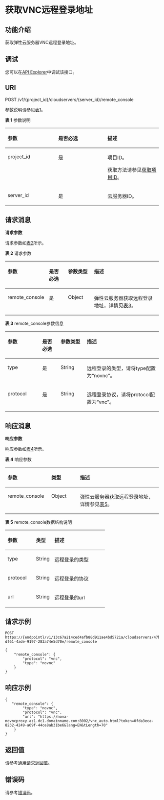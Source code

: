 # 获取VNC远程登录地址<a name="ecs_02_0208"></a>

## 功能介绍<a name="zh-cn_topic_0092803065_ecs_03_0601_zh-cn_topic_0057973179_section16588975"></a>

获取弹性云服务器VNC远程登录地址。

## 调试<a name="section926243314015"></a>

您可以在[API Explorer](https://apiexplorer.developer.huaweicloud.com/apiexplorer/doc?product=ECS&api=ShowServerRemoteConsole)中调试该接口。

## URI<a name="zh-cn_topic_0092803065_ecs_03_0601_zh-cn_topic_0057973179_section15083054"></a>

POST /v1/\{project\_id\}/cloudservers/\{server\_id\}/remote\_console

参数说明请参见[表1](#zh-cn_topic_0092803065_table55945983)。

**表 1**  参数说明

<a name="zh-cn_topic_0092803065_table55945983"></a>
<table><thead align="left"><tr id="zh-cn_topic_0092803065_row11302482"><th class="cellrowborder" valign="top" width="33%" id="mcps1.2.4.1.1"><p id="zh-cn_topic_0092803065_p43085863"><a name="zh-cn_topic_0092803065_p43085863"></a><a name="zh-cn_topic_0092803065_p43085863"></a>参数</p>
</th>
<th class="cellrowborder" valign="top" width="32%" id="mcps1.2.4.1.2"><p id="zh-cn_topic_0092803065_p294000"><a name="zh-cn_topic_0092803065_p294000"></a><a name="zh-cn_topic_0092803065_p294000"></a>是否必选</p>
</th>
<th class="cellrowborder" valign="top" width="35%" id="mcps1.2.4.1.3"><p id="zh-cn_topic_0092803065_p23814038"><a name="zh-cn_topic_0092803065_p23814038"></a><a name="zh-cn_topic_0092803065_p23814038"></a>描述</p>
</th>
</tr>
</thead>
<tbody><tr id="zh-cn_topic_0092803065_row49888896"><td class="cellrowborder" valign="top" width="33%" headers="mcps1.2.4.1.1 "><p id="zh-cn_topic_0092803065_p14468758"><a name="zh-cn_topic_0092803065_p14468758"></a><a name="zh-cn_topic_0092803065_p14468758"></a>project_id</p>
</td>
<td class="cellrowborder" valign="top" width="32%" headers="mcps1.2.4.1.2 "><p id="zh-cn_topic_0092803065_p31118786"><a name="zh-cn_topic_0092803065_p31118786"></a><a name="zh-cn_topic_0092803065_p31118786"></a>是</p>
</td>
<td class="cellrowborder" valign="top" width="35%" headers="mcps1.2.4.1.3 "><p id="p37593705"><a name="p37593705"></a><a name="p37593705"></a>项目ID。</p>
<p id="p1180512217438"><a name="p1180512217438"></a><a name="p1180512217438"></a>获取方法请参见<a href="获取项目ID.md">获取项目ID</a>。</p>
</td>
</tr>
<tr id="zh-cn_topic_0092803065_row613736410235"><td class="cellrowborder" valign="top" width="33%" headers="mcps1.2.4.1.1 "><p id="zh-cn_topic_0092803065_p2736446410235"><a name="zh-cn_topic_0092803065_p2736446410235"></a><a name="zh-cn_topic_0092803065_p2736446410235"></a>server_id</p>
</td>
<td class="cellrowborder" valign="top" width="32%" headers="mcps1.2.4.1.2 "><p id="zh-cn_topic_0092803065_p192907210235"><a name="zh-cn_topic_0092803065_p192907210235"></a><a name="zh-cn_topic_0092803065_p192907210235"></a>是</p>
</td>
<td class="cellrowborder" valign="top" width="35%" headers="mcps1.2.4.1.3 "><p id="zh-cn_topic_0092803065_p2203711610235"><a name="zh-cn_topic_0092803065_p2203711610235"></a><a name="zh-cn_topic_0092803065_p2203711610235"></a><span id="text12901157172414"><a name="text12901157172414"></a><a name="text12901157172414"></a>云服务器</span>ID。</p>
</td>
</tr>
</tbody>
</table>

## 请求消息<a name="zh-cn_topic_0092803065_ecs_03_0601_zh-cn_topic_0057973179_section56802184"></a>

**请求参数**

请求参数如[表2](#table1559505991313)所示。

**表 2**  请求参数

<a name="table1559505991313"></a>
<table><thead align="left"><tr id="row14595959131317"><th class="cellrowborder" valign="top" width="20.4%" id="mcps1.2.5.1.1"><p id="p1747519171416"><a name="p1747519171416"></a><a name="p1747519171416"></a>参数</p>
</th>
<th class="cellrowborder" valign="top" width="13.28%" id="mcps1.2.5.1.2"><p id="p2747181919149"><a name="p2747181919149"></a><a name="p2747181919149"></a>是否必选</p>
</th>
<th class="cellrowborder" valign="top" width="17.52%" id="mcps1.2.5.1.3"><p id="p1574712199145"><a name="p1574712199145"></a><a name="p1574712199145"></a>参数类型</p>
</th>
<th class="cellrowborder" valign="top" width="48.8%" id="mcps1.2.5.1.4"><p id="p17477195149"><a name="p17477195149"></a><a name="p17477195149"></a>描述</p>
</th>
</tr>
</thead>
<tbody><tr id="row1459518594134"><td class="cellrowborder" valign="top" width="20.4%" headers="mcps1.2.5.1.1 "><p id="p174711919148"><a name="p174711919148"></a><a name="p174711919148"></a>remote_console</p>
</td>
<td class="cellrowborder" valign="top" width="13.28%" headers="mcps1.2.5.1.2 "><p id="p15747151971419"><a name="p15747151971419"></a><a name="p15747151971419"></a>是</p>
</td>
<td class="cellrowborder" valign="top" width="17.52%" headers="mcps1.2.5.1.3 "><p id="p18747161919147"><a name="p18747161919147"></a><a name="p18747161919147"></a>Object</p>
</td>
<td class="cellrowborder" valign="top" width="48.8%" headers="mcps1.2.5.1.4 "><p id="p16747191918144"><a name="p16747191918144"></a><a name="p16747191918144"></a>弹性云服务器获取远程登录地址，详情见<a href="#zh-cn_topic_0092803065_table47368008105952">表3</a>。</p>
</td>
</tr>
</tbody>
</table>

**表 3**  remote\_console参数信息

<a name="zh-cn_topic_0092803065_table47368008105952"></a>
<table><thead align="left"><tr id="zh-cn_topic_0092803065_row53555469105952"><th class="cellrowborder" valign="top" width="22.577742225777424%" id="mcps1.2.5.1.1"><p id="p1826194311472"><a name="p1826194311472"></a><a name="p1826194311472"></a>参数</p>
</th>
<th class="cellrowborder" valign="top" width="11.968803119688031%" id="mcps1.2.5.1.2"><p id="p1247593616353"><a name="p1247593616353"></a><a name="p1247593616353"></a>是否必选</p>
</th>
<th class="cellrowborder" valign="top" width="17.04829517048295%" id="mcps1.2.5.1.3"><p id="p1926117436472"><a name="p1926117436472"></a><a name="p1926117436472"></a>参数类型</p>
</th>
<th class="cellrowborder" valign="top" width="48.40515948405159%" id="mcps1.2.5.1.4"><p id="p72618434479"><a name="p72618434479"></a><a name="p72618434479"></a>描述</p>
</th>
</tr>
</thead>
<tbody><tr id="zh-cn_topic_0092803065_row23505526105952"><td class="cellrowborder" valign="top" width="22.577742225777424%" headers="mcps1.2.5.1.1 "><p id="zh-cn_topic_0092803065_p24899443105952"><a name="zh-cn_topic_0092803065_p24899443105952"></a><a name="zh-cn_topic_0092803065_p24899443105952"></a>type</p>
</td>
<td class="cellrowborder" valign="top" width="11.968803119688031%" headers="mcps1.2.5.1.2 "><p id="p747523613355"><a name="p747523613355"></a><a name="p747523613355"></a>是</p>
</td>
<td class="cellrowborder" valign="top" width="17.04829517048295%" headers="mcps1.2.5.1.3 "><p id="zh-cn_topic_0092803065_p3588984105952"><a name="zh-cn_topic_0092803065_p3588984105952"></a><a name="zh-cn_topic_0092803065_p3588984105952"></a>String</p>
</td>
<td class="cellrowborder" valign="top" width="48.40515948405159%" headers="mcps1.2.5.1.4 "><p id="zh-cn_topic_0092803065_p59226044105952"><a name="zh-cn_topic_0092803065_p59226044105952"></a><a name="zh-cn_topic_0092803065_p59226044105952"></a>远程登录的类型，请将type配置为“novnc”。</p>
</td>
</tr>
<tr id="row03959196408"><td class="cellrowborder" valign="top" width="22.577742225777424%" headers="mcps1.2.5.1.1 "><p id="p193963199407"><a name="p193963199407"></a><a name="p193963199407"></a>protocol</p>
</td>
<td class="cellrowborder" valign="top" width="11.968803119688031%" headers="mcps1.2.5.1.2 "><p id="p1847518369351"><a name="p1847518369351"></a><a name="p1847518369351"></a>是</p>
</td>
<td class="cellrowborder" valign="top" width="17.04829517048295%" headers="mcps1.2.5.1.3 "><p id="p16396171994014"><a name="p16396171994014"></a><a name="p16396171994014"></a>String</p>
</td>
<td class="cellrowborder" valign="top" width="48.40515948405159%" headers="mcps1.2.5.1.4 "><p id="p103961419184018"><a name="p103961419184018"></a><a name="p103961419184018"></a>远程登录协议，请将protocol配置为“vnc”。</p>
</td>
</tr>
</tbody>
</table>

## 响应消息<a name="zh-cn_topic_0092803065_ecs_03_0601_zh-cn_topic_0057973179_section41457614"></a>

**响应参数**

响应参数如[表4](#table8420447171011)所示。

**表 4**  响应参数

<a name="table8420447171011"></a>
<table><thead align="left"><tr id="row19425134710106"><th class="cellrowborder" valign="top" width="28.48%" id="mcps1.2.4.1.1"><p id="p1542644714106"><a name="p1542644714106"></a><a name="p1542644714106"></a>参数</p>
</th>
<th class="cellrowborder" valign="top" width="18.63%" id="mcps1.2.4.1.2"><p id="p2426104761014"><a name="p2426104761014"></a><a name="p2426104761014"></a>类型</p>
</th>
<th class="cellrowborder" valign="top" width="52.89%" id="mcps1.2.4.1.3"><p id="p204289475101"><a name="p204289475101"></a><a name="p204289475101"></a>描述</p>
</th>
</tr>
</thead>
<tbody><tr id="row20429447201017"><td class="cellrowborder" valign="top" width="28.48%" headers="mcps1.2.4.1.1 "><p id="p743019477102"><a name="p743019477102"></a><a name="p743019477102"></a>remote_console</p>
</td>
<td class="cellrowborder" valign="top" width="18.63%" headers="mcps1.2.4.1.2 "><p id="p343116478104"><a name="p343116478104"></a><a name="p343116478104"></a>Object</p>
</td>
<td class="cellrowborder" valign="top" width="52.89%" headers="mcps1.2.4.1.3 "><p id="p44331647131017"><a name="p44331647131017"></a><a name="p44331647131017"></a>弹性云服务器获取远程登录地址，详情参见<a href="#table12434194718104">表5</a>。</p>
</td>
</tr>
</tbody>
</table>

**表 5**  remote\_console数据结构说明

<a name="table12434194718104"></a>
<table><thead align="left"><tr id="row11437194781018"><th class="cellrowborder" valign="top" width="28.48%" id="mcps1.2.4.1.1"><p id="p10438104701020"><a name="p10438104701020"></a><a name="p10438104701020"></a>参数</p>
</th>
<th class="cellrowborder" valign="top" width="18.63%" id="mcps1.2.4.1.2"><p id="p644124714100"><a name="p644124714100"></a><a name="p644124714100"></a>类型</p>
</th>
<th class="cellrowborder" valign="top" width="52.89%" id="mcps1.2.4.1.3"><p id="p1044224771012"><a name="p1044224771012"></a><a name="p1044224771012"></a>描述</p>
</th>
</tr>
</thead>
<tbody><tr id="row44421547151015"><td class="cellrowborder" valign="top" width="28.48%" headers="mcps1.2.4.1.1 "><p id="p16443114712101"><a name="p16443114712101"></a><a name="p16443114712101"></a>type</p>
</td>
<td class="cellrowborder" valign="top" width="18.63%" headers="mcps1.2.4.1.2 "><p id="p154442475107"><a name="p154442475107"></a><a name="p154442475107"></a>String</p>
</td>
<td class="cellrowborder" valign="top" width="52.89%" headers="mcps1.2.4.1.3 "><p id="p13445747131013"><a name="p13445747131013"></a><a name="p13445747131013"></a>远程登录的类型</p>
</td>
</tr>
<tr id="row194475479107"><td class="cellrowborder" valign="top" width="28.48%" headers="mcps1.2.4.1.1 "><p id="p1044764712103"><a name="p1044764712103"></a><a name="p1044764712103"></a>protocol</p>
</td>
<td class="cellrowborder" valign="top" width="18.63%" headers="mcps1.2.4.1.2 "><p id="p20448447111014"><a name="p20448447111014"></a><a name="p20448447111014"></a>String</p>
</td>
<td class="cellrowborder" valign="top" width="52.89%" headers="mcps1.2.4.1.3 "><p id="p64491447131016"><a name="p64491447131016"></a><a name="p64491447131016"></a>远程登录的协议</p>
</td>
</tr>
<tr id="row112741544151614"><td class="cellrowborder" valign="top" width="28.48%" headers="mcps1.2.4.1.1 "><p id="p627404410168"><a name="p627404410168"></a><a name="p627404410168"></a>url</p>
</td>
<td class="cellrowborder" valign="top" width="18.63%" headers="mcps1.2.4.1.2 "><p id="p92741044141612"><a name="p92741044141612"></a><a name="p92741044141612"></a>String</p>
</td>
<td class="cellrowborder" valign="top" width="52.89%" headers="mcps1.2.4.1.3 "><p id="p10274544151617"><a name="p10274544151617"></a><a name="p10274544151617"></a>远程登录的url</p>
</td>
</tr>
</tbody>
</table>

## 请求示例<a name="zh-cn_topic_0092803065_ecs_03_0601_zh-cn_topic_0057973179_section37574207"></a>

```
POST https://{endpoint}/v1/13c67a214ced4afb88d911ae4bd5721a/cloudservers/47bc79ae-df61-4ade-9197-283a74e5d70e/remote_console
```

```
{
    "remote_console": {
        "protocol": "vnc",
        "type": "novnc"
    }
}
```

## 响应示例<a name="section1671118351481"></a>

```
{
   "remote_console": {
        "type": "novnc",
        "protocol": "vnc",
        "url": "https://nova-novncproxy.az1.dc1.domainname.com:8002/vnc_auto.html?token=0fda3eca-8232-4249-a69f-44ce8ab31be6&lang=EN&tLength=70"
    }
}
```

## 返回值<a name="zh-cn_topic_0092803065_ecs_03_0202_section22960139"></a>

请参考[通用请求返回值](通用请求返回值.md)。

## 错误码<a name="zh-cn_topic_0092803065_ecs_03_0601_zh-cn_topic_0057973179_section23611955"></a>

请参考[错误码](错误码.md)。

